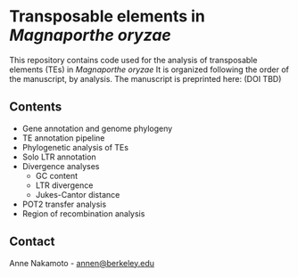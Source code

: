 # Transposable elements in *Magnaporthe oryzae*
This repository contains code used for the analysis of transposable elements (TEs) in *Magnaporthe oryzae*
It is organized following the order of the manuscript, by analysis.
The manuscript is preprinted here: (DOI TBD)

## Contents
* Gene annotation and genome phylogeny
* TE annotation pipeline
* Phylogenetic analysis of TEs
* Solo LTR annotation
* Divergence analyses
  * GC content
  * LTR divergence
  * Jukes-Cantor distance
* POT2 transfer analysis
* Region of recombination analysis

## Contact
Anne Nakamoto - annen@berkeley.edu
